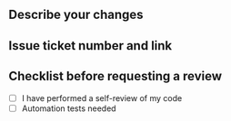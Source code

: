 ## Describe your changes

## Issue ticket number and link

## Checklist before requesting a review
- [ ] I have performed a self-review of my code
- [ ] Automation tests needed
